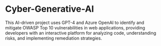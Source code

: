 # Cyber-Generative-AI
This AI-driven project uses GPT-4 and Azure OpenAI to identify and mitigate OWASP Top 10 vulnerabilities in web applications, providing developers with an interactive platform for analyzing code, understanding risks, and implementing remediation strategies.
